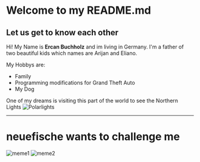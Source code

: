 # Welcome to my README.md
## Let us get to know each other

Hi! My Name is **Ercan Buchholz** and im living in Germany. I'm a father of two beautiful kids which names are Arijan and Eliano.

My Hobbys are:
- Family
- Programming modifications for Grand Theft Auto
- My Dog

One of my dreams is visiting this part of the world to see the Northern Lights
![Polarlights](https://www.americanexpress.com/de-de/amexcited/media/cache/default/cms/2021/12/Polarlichter-sehen-Titelbild-scaled.jpg)

---
# neuefische wants to challenge me
![meme1](https://i.imgflip.com/7ig5nx.jpg)
![meme2](https://i.imgflip.com/7ig6yp.jpg)

